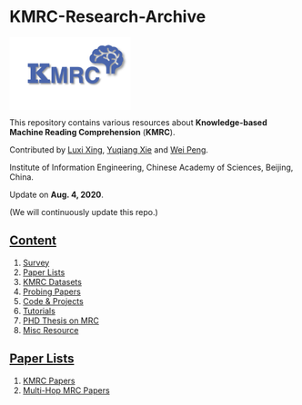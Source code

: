 # KMRC-Research-Archive
<img align="middle" src="assets/kmrc-icon.png" height="128" alt="kmrc-logo">

This repository contains various resources about **Knowledge-based Machine Reading Comprehension** (**KMRC**).

Contributed by [Luxi Xing](https://github.com/XingLuxi), [Yuqiang Xie](https://github.com/IndexFziQ) and [Wei Peng](https://github.com/a414351664).

Institute of Information Engineering, Chinese Academy of Sciences, Beijing, China.

Update on **Aug. 4, 2020**.

(We will continuously update this repo.)


## [Content](#content)

1. [Survey](#survey-papers)
2. [Paper Lists](#paper-lists)
3. [KMRC Datasets](#mrc-benchmark-datasets)
4. [Probing Papers](#)
5. [Code & Projects](#)
6. [Tutorials](#)
7. [PHD Thesis on MRC](#phd-thesis-on-mrc)
8. [Misc Resource](#)

## [Paper Lists](#content)

1. [KMRC Papers](https://github.com/XingLuxi/KMRC-Research-Archive/blob/master/papers-kmrc.md)
2. [Multi-Hop MRC Papers](https://github.com/XingLuxi/KMRC-Research-Archive/blob/master/papers-multi-hop.md)

